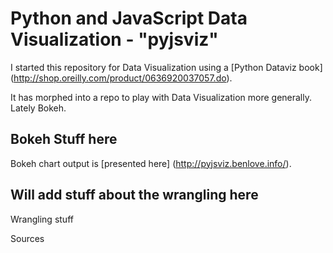 Python and JavaScript Data Visualization - "pyjsviz"
====================================================

I started this repository for Data Visualization using a [Python Dataviz book] (http://shop.oreilly.com/product/0636920037057.do).

It has morphed into a repo to play with Data Visualization more generally.
Lately Bokeh.

Bokeh Stuff here
----------------

Bokeh chart output is [presented here] (http://pyjsviz.benlove.info/).


Will add stuff about the wrangling here
---------------------------------------

Wrangling stuff

Sources





